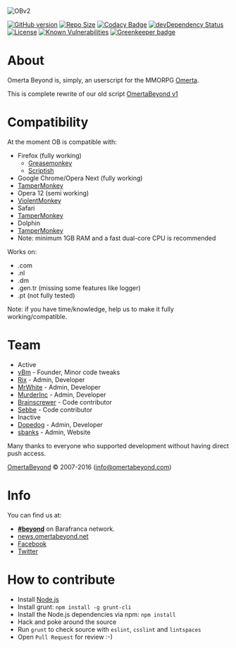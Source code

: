 ![OBv2](images/logo.png "Omerta Beyond v2")

[![GitHub version](https://badge.fury.io/gh/OmertaBeyond%2FOBv2.svg)](https://github.com/OmertaBeyond/OBv2/releases)
[![Repo Size](https://reposs.herokuapp.com/?path=OmertaBeyond/OBv2)](https://github.com/OmertaBeyond/OBv2/archive/master.zip)
[![Codacy Badge](https://img.shields.io/codacy/3b9bd8fcf7254a0f86bcc5db152a39a5.svg)](https://www.codacy.com/public/OmertaBeyond/OBv2)
[![devDependency Status](https://img.shields.io/david/dev/OmertaBeyond/OBv2.svg)](https://david-dm.org/OmertaBeyond/OBv2#info=devDependencies)
[![License](https://img.shields.io/badge/license-GPLv3-blue.svg)](http://opensource.org/licenses/GPL-3.0)
[![Known Vulnerabilities](https://snyk.io/test/github/OmertaBeyond/OBv2/badge.svg)](https://snyk.io/test/github/OmertaBeyond/OBv2)
[![Greenkeeper badge](https://badges.greenkeeper.io/OmertaBeyond/OBv2.svg)](https://greenkeeper.io/)

# About

Omerta Beyond is, simply, an userscript for the MMORPG [Omerta](http://www.barafranca.com).

This is complete rewrite of our old script [OmertaBeyond v1](https://github.com/OmertaBeyond/OmertaBeyond)


# Compatibility

At the moment OB is compatible with:

* Firefox (fully working)
  * [Greasemonkey](https://addons.mozilla.org/en-US/firefox/addon/greasemonkey/)
  * [Scriptish](https://addons.mozilla.org/en-US/firefox/addon/scriptish/)
* Google Chrome/Opera Next (fully working)
 * [TamperMonkey](https://chrome.google.com/webstore/detail/tampermonkey/dhdgffkkebhmkfjojejmpbldmpobfkfo)
* Opera 12 (semi working)
 * [ViolentMonkey](https://addons.opera.com/en/extensions/details/violent-monkey/)
* Safari
 * [TamperMonkey](https://extensions.apple.com/details/?id=net.tampermonkey.safari-G3XV72R5TC)
* Dolphin
 * [TamperMonkey](https://play.google.com/store/apps/details?id=net.tampermonkey.dolphin)
  * Note: minimum 1GB RAM and a fast dual-core CPU is recommended

Works on:
 * .com
 * .nl
 * .dm
 * .gen.tr (missing some features like logger)
 * .pt (not fully tested)

Note: if you have time/knowledge, help us to make it fully working/compatible.


# Team

* Active
 * [vBm](https://github.com/vBm) - Founder, Minor code tweaks
 * [Rix](https://github.com/Gwildor) - Admin, Developer
 * [MrWhite](https://github.com/Ivdbroek85) - Admin, Developer
 * [MurderInc](https://github.com/baelor) - Admin, Developer
 * [Brainscrewer](https://github.com/Brainscrewer) - Code contributor
 * [Sebbe](https://github.com/Sebbe) - Code contributor
* Inactive
 * [Dopedog](https://github.com/TheDopedog) - Admin, Developer
 * [sbanks](https://github.com/susanbanks) - Admin, Website

Many thanks to everyone who supported development without having direct push access.

[OmertaBeyond](http://www.omertabeyond.net/) © 2007-2016 (info@omertabeyond.com)


# Info

You can find us at:

 * [**#beyond**](irc://irc.barafranca.com/beyond "irc://irc.barafranca.com/beyond") on Barafranca network.
 * [news.omertabeyond.net](http://news.omertabeyond.net)
 * [Facebook](http://www.facebook.com/OmertaBeyond)
 * [Twitter](http://twitter.com/omertabeyond)


# How to contribute

* Install [Node.js](http://nodejs.org/download/)
* Install grunt: `npm install -g grunt-cli`
* Install the Node.js dependencies via npm: `npm install`
* Hack and poke around the source
* Run `grunt` to check source with `eslint`, `csslint` and `lintspaces`
* Open `Pull Request` for review :-)
